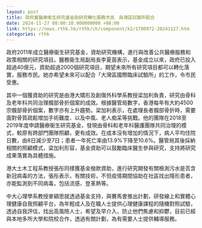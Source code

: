 ```yaml
---
layout: post
title: 政府冀醫療衞生研究基金助研究轉化服務市民　與灣區試驗所配合
date: 2024-11-27 08:00:10.000000000 +08:00
link: https://news.rthk.hk/rthk/ch/component/k2/1780972-20241127.htm
categories: rthk
---
```


政府2011年成立醫療衞生研究基金，資助研究機構，進行與改善公共醫療服務和政策相關的研究項目。醫務衞生局副局長李夏茵表示，基金成立以來，政府已投入超過40億元，資助超過2000個研究項目，期望未來所有研究項目都可以轉化落實，服務市民。她亦希望未來可以配合「大灣區國際臨床試驗所」的工作，令市民受惠。

其中一個獲資助的研究是由港大矯形及創傷外科學系教授梁加利負責，研究由骨科及老年科共同治理髖部骨折個案的成效。根據醫管局數字，香港每年有大約4500宗髖部骨折個案，數字亦有上升趨勢。梁加利表示，在處理長者髖部骨折時，需要面對骨質疏鬆增加手術難度、以及中風、老人痴呆等挑戰。他的團隊在2018至2019年度申請醫療衞生研究基金，發現由骨科和老年科醫護團隊共同治理的模式，較原有跨部門團隊照顧，更有成效。在成本沒有增加的情況下，病人平均住院日數，由8日減少至7日；患者一年死亡率由13.9%下降至10.6%。醫管局其後採納相關的照顧模式，梁加利形容，基金資助可以鼓勵臨床醫生參與研究，支持將研究成果落實為具體措施。

港大土木工程系教授張彤同樣獲基金撥款資助，進行研究開發有關檢測污水是否含新冠病毒的方法，張彤表示，有關技術，不但疫情期間協助在社區找出隱形患者，亦能監測到不同病毒，包括流感、登革熱等。

中大心理學系教授麥穎思就透過基金支持，與賽馬會推出計劃，研發線上和實體心理健康自我照顧平台，為年輕成人及在職人士提供心理健康課程的隨機對照試驗，透過自我評估，找出高風險人士，希望及早介入，防止他們焦慮和抑鬱，目前已經與本地多所大學和院校合作，透過有關計劃，為有需要人士提供輔導服務。
